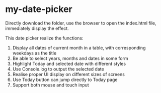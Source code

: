 # my-date-picker

Directly download the folder, use the browser to open the index.html file, immediately display the effect.

This date picker realize the functions:
1. Display all dates of current month in a table, with corresponding weekdays as the title
2. Be able to select years, months and dates in some form
3. Highlight Today and selected date with different styles
4. Use Console.log to output the selected date
5. Realise proper UI display on different sizes of screens
6. Use Today button can jump directly to Today page
7. Support both mouse and touch input

